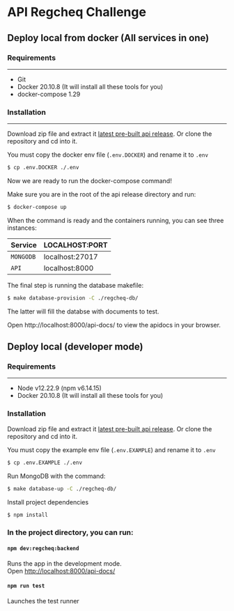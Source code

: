 # API Regcheq Challenge

## Deploy local from docker (All services in one)

### Requirements

---

- Git
- Docker 20.10.8 (It will install all these tools for you)
- docker-compose 1.29

### Installation

---

Download zip file and extract it [latest pre-built api release](https://github.com/alnj2010/Regcheq-challenge). Or clone the repository and cd into it.

You must copy the docker env file (`.env.DOCKER`) and rename it to `.env`

```sh
$ cp .env.DOCKER ./.env

```

Now we are ready to run the docker-compose command!

Make sure you are in the root of the api release directory and run:

```sh
$ docker-compose up

```

When the command is ready and the containers running, you can see three instances:

| Service   | LOCALHOST:PORT  |
| --------- | --------------- |
| `MONGODB` | localhost:27017 |
| `API`     | localhost:8000  |

The final step is running the database makefile:

```sh
$ make database-provision -C ./regcheq-db/

```

The latter will fill the databse with documents to test.

Open http://localhost:8000/api-docs/ to view the apidocs in your browser.

## Deploy local (developer mode)

### Requirements

---

- Node v12.22.9 (npm v6.14.15)
- Docker 20.10.8 (It will install all these tools for you)

### Installation

Download zip file and extract it [latest pre-built api release](https://github.com/alnj2010/Regcheq-challenge). Or clone the repository and cd into it.

You must copy the example env file (`.env.EXAMPLE`) and rename it to `.env`

```sh
$ cp .env.EXAMPLE ./.env

```

Run MongoDB with the command:

```sh
$ make database-up -C ./regcheq-db/

```

Install project dependencies

```sh
$ npm install

```

### In the project directory, you can run:

#### `npm dev:regcheq:backend`

Runs the app in the development mode.\
Open [http://localhost:8000/api-docs/](http://localhost:8000/api-docs/)

#### `npm run test`

Launches the test runner
